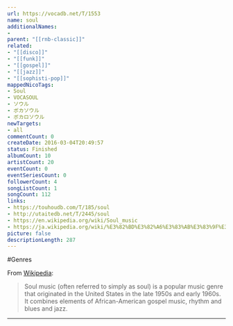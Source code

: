 ```yaml
---
url: https://vocadb.net/T/1553
name: soul
additionalNames: 
- 
parent: "[[rnb-classic]]"
related:
- "[[disco]]"
- "[[funk]]"
- "[[gospel]]"
- "[[jazz]]"
- "[[sophisti-pop]]"
mappedNicoTags:
- Soul
- VOCASOUL
- ソウル
- ボカソウル
- ボカロソウル
newTargets:
- all
commentCount: 0
createDate: 2016-03-04T20:49:57
status: Finished
albumCount: 10
artistCount: 20
eventCount: 0
eventSeriesCount: 0
followerCount: 4
songListCount: 1
songCount: 112
links: 
- https://touhoudb.com/T/185/soul
- http://utaitedb.net/T/2445/soul
- https://en.wikipedia.org/wiki/Soul_music
- https://ja.wikipedia.org/wiki/%E3%82%BD%E3%82%A6%E3%83%AB%E3%83%9F%E3%83%A5%E3%83%BC%E3%82%B8%E3%83%83%E3%82%AF
picture: false
descriptionLength: 287
---
```


#Genres

From [Wikipedia](https://en.wikipedia.org/wiki/Soul_music):

> Soul music (often referred to simply as soul) is a popular music genre that originated in the United States in the late 1950s and early 1960s. It combines elements of African-American gospel music, rhythm and blues and jazz.

---

